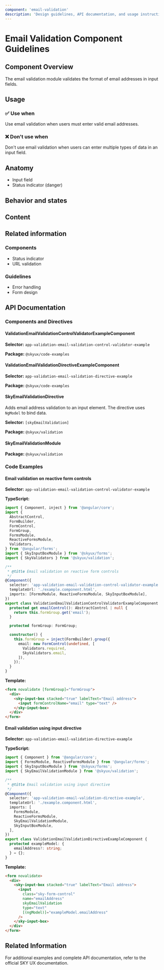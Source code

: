 ```yaml
---
component: 'email-validation'
description: 'Design guidelines, API documentation, and usage instructions for the email-validation component extracted from SKY UX documentation.'
---
```


# Email Validation Component Guidelines

## Component Overview
The email validation module validates the format of email addresses in input fields.

## Usage

### ✅ Use when

Use email validation when users must enter valid email addresses.

### ❌ Don't use when

Don't use email validation when users can enter multiple types of data in an input field.

## Anatomy

- Input field
- Status indicator (danger)

## Behavior and states

## Content

## Related information

### Components

- Status indicator
- URL validation

### Guidelines

- Error handling
- Form design

## API Documentation

### Components and Directives

#### ValidationEmailValidationControlValidatorExampleComponent

**Selector:** `app-validation-email-validation-control-validator-example`

**Package:** `@skyux/code-examples`

#### ValidationEmailValidationDirectiveExampleComponent

**Selector:** `app-validation-email-validation-directive-example`

**Package:** `@skyux/code-examples`

#### SkyEmailValidationDirective

Adds email address validation to an input element. The directive uses `NgModel` to bind data.

**Selector:** `[skyEmailValidation]`

**Package:** `@skyux/validation`

#### SkyEmailValidationModule

**Package:** `@skyux/validation`

### Code Examples

#### Email validation on reactive form controls

**Selector:** `app-validation-email-validation-control-validator-example`

**TypeScript:**

```typescript
import { Component, inject } from '@angular/core';
import {
  AbstractControl,
  FormBuilder,
  FormControl,
  FormGroup,
  FormsModule,
  ReactiveFormsModule,
  Validators,
} from '@angular/forms';
import { SkyInputBoxModule } from '@skyux/forms';
import { SkyValidators } from '@skyux/validation';

/**
 * @title Email validation on reactive form controls
 */
@Component({
  selector: 'app-validation-email-validation-control-validator-example',
  templateUrl: './example.component.html',
  imports: [FormsModule, ReactiveFormsModule, SkyInputBoxModule],
})
export class ValidationEmailValidationControlValidatorExampleComponent {
  protected get emailControl(): AbstractControl | null {
    return this.formGroup.get('email');
  }

  protected formGroup: FormGroup;

  constructor() {
    this.formGroup = inject(FormBuilder).group({
      email: new FormControl(undefined, [
        Validators.required,
        SkyValidators.email,
      ]),
    });
  }
}

```

**Template:**

```html
<form novalidate [formGroup]="formGroup">
  <div>
    <sky-input-box stacked="true" labelText="Email address">
      <input formControlName="email" type="text" />
    </sky-input-box>
  </div>
</form>

```

#### Email validation using input directive

**Selector:** `app-validation-email-validation-directive-example`

**TypeScript:**

```typescript
import { Component } from '@angular/core';
import { FormsModule, ReactiveFormsModule } from '@angular/forms';
import { SkyInputBoxModule } from '@skyux/forms';
import { SkyEmailValidationModule } from '@skyux/validation';

/**
 * @title Email validation using input directive
 */
@Component({
  selector: 'app-validation-email-validation-directive-example',
  templateUrl: './example.component.html',
  imports: [
    FormsModule,
    ReactiveFormsModule,
    SkyEmailValidationModule,
    SkyInputBoxModule,
  ],
})
export class ValidationEmailValidationDirectiveExampleComponent {
  protected exampleModel: {
    emailAddress?: string;
  } = {};
}

```

**Template:**

```html
<form novalidate>
  <div>
    <sky-input-box stacked="true" labelText="Email address">
      <input
        class="sky-form-control"
        name="emailAddress"
        skyEmailValidation
        type="text"
        [(ngModel)]="exampleModel.emailAddress"
      />
    </sky-input-box>
  </div>
</form>

```

## Related Information

For additional examples and complete API documentation, refer to the official SKY UX documentation.